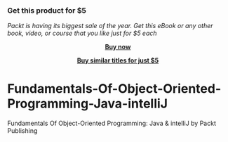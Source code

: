 
### Get this product for $5

<i>Packt is having its biggest sale of the year. Get this eBook or any other book, video, or course that you like just for $5 each</i>


<b><p align='center'>[Buy now](https://packt.link/9781837635702)</p></b>


<b><p align='center'>[Buy similar titles for just $5](https://subscription.packtpub.com/search)</p></b>


# Fundamentals-Of-Object-Oriented-Programming-Java-intelliJ
Fundamentals Of Object-Oriented Programming: Java &amp; intelliJ by Packt Publishing
